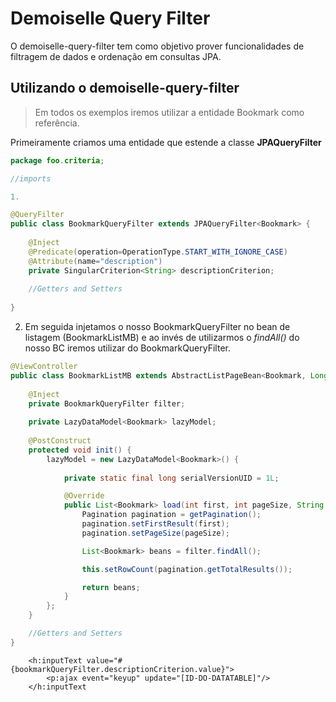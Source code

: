 Demoiselle Query Filter
=======================

O demoiselle-query-filter tem como objetivo prover funcionalidades de filtragem de dados e ordenação em consultas JPA.

Utilizando o demoiselle-query-filter
--------------------------------

> Em todos os exemplos iremos utilizar a entidade Bookmark como referência.

Primeiramente criamos uma entidade que estende a classe **JPAQueryFilter**

```java
package foo.criteria;

//imports

1.

@QueryFilter
public class BookmarkQueryFilter extends JPAQueryFilter<Bookmark> {
	
	@Inject
	@Predicate(operation=OperationType.START_WITH_IGNORE_CASE)
	@Attribute(name="description")
	private SingularCriterion<String> descriptionCriterion;
	
	//Getters and Setters
	
}
```

2. Em seguida injetamos o nosso BookmarkQueryFilter no bean de listagem (BookmarkListMB) e ao invés de utilizarmos o *findAll()* do nosso BC iremos utilizar do BookmarkQueryFilter.

```java
@ViewController
public class BookmarkListMB extends AbstractListPageBean<Bookmark, Long> {
	
	@Inject
	private BookmarkQueryFilter filter;
	
	private LazyDataModel<Bookmark> lazyModel;
	
	@PostConstruct
	protected void init() {
		lazyModel = new LazyDataModel<Bookmark>() {
		
			private static final long serialVersionUID = 1L;

			@Override
			public List<Bookmark> load(int first, int pageSize, String sortField, SortOrder sortOrder, Map<String, String> filters) {
				Pagination pagination = getPagination();
				pagination.setFirstResult(first);
				pagination.setPageSize(pageSize);

				List<Bookmark> beans = filter.findAll();

				this.setRowCount(pagination.getTotalResults());

				return beans;
			}
		};
	}

	//Getters and Setters	
}
```

```xhtml
	<h:inputText value="#{bookmarkQueryFilter.descriptionCriterion.value}">
		<p:ajax event="keyup" update="[ID-DO-DATATABLE]"/>
	</h:inputText
```

